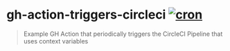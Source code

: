 # gh-action-triggers-circleci [![cron](https://github.com/bahmutov/gh-action-triggers-circleci/actions/workflows/cron.yml/badge.svg?branch=main)](https://github.com/bahmutov/gh-action-triggers-circleci/actions/workflows/cron.yml)
> Example GH Action that periodically triggers the CircleCI Pipeline that uses context variables
